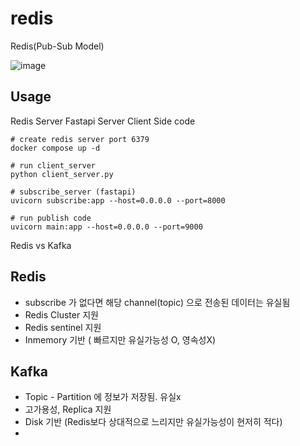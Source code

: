 # redis
Redis(Pub-Sub Model)


![image](https://github.com/wjs2063/redis/assets/76778082/b1d46358-a957-401f-8010-2a68b4c692f1)



## Usage 
Redis Server
Fastapi Server
Client Side code

```
# create redis server port 6379
docker compose up -d

# run client_server
python client_server.py

# subscribe_server (fastapi)
uvicorn subscribe:app --host=0.0.0.0 --port=8000

# run publish code
uvicorn main:app --host=0.0.0.0 --port=9000
```


Redis vs Kafka 

## Redis 
- subscribe 가 없다면 해당 channel(topic) 으로 전송된 데이터는 유실됨
- Redis Cluster 지원
- Redis sentinel 지원
- Inmemory 기반 ( 빠르지만 유실가능성 O, 영속성X)

## Kafka
- Topic - Partition 에 정보가 저장됨. 유실x
- 고가용성, Replica 지원
- Disk 기반 (Redis보다 상대적으로 느리지만 유실가능성이 현저히 적다)
- 
